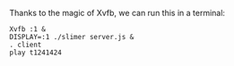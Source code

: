 Thanks to the magic of Xvfb, we can run this in a terminal:

    Xvfb :1 &
    DISPLAY=:1 ./slimer server.js &
    . client
    play t1241424

